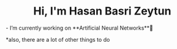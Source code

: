 <h1 align="center">Hi, I'm Hasan Basri Zeytun</h1>
-  I’m currently working on **Artificial Neural Networks**🤖
<p>*also, there are a lot of other things to do</p> 
